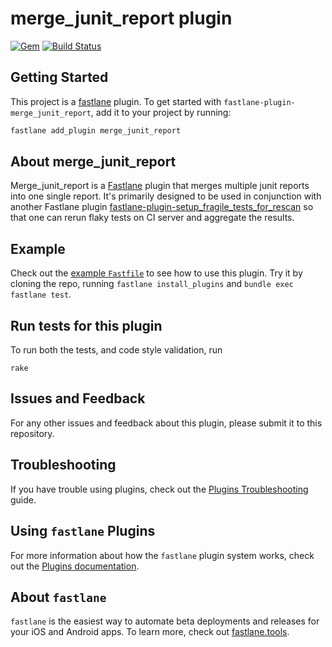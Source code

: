 # merge_junit_report plugin

[![Gem](https://badge.fury.io/rb/fastlane-plugin-merge_junit_report.svg)](https://badge.fury.io/rb/fastlane-plugin-merge_junit_report)
[![Build Status](https://travis-ci.org/dyang/merge_junit_report.svg?branch=master)](https://travis-ci.org/dyang/merge_junit_report)

## Getting Started

This project is a [fastlane](https://github.com/fastlane/fastlane) plugin. To get started with `fastlane-plugin-merge_junit_report`, add it to your project by running:

```bash
fastlane add_plugin merge_junit_report
```

## About merge_junit_report

Merge_junit_report is a [Fastlane](https://fastlane.tools/) plugin that merges multiple junit reports into one single report. It's primarily designed to be used in conjunction with another Fastlane plugin [fastlane-plugin-setup_fragile_tests_for_rescan](https://github.com/lyndsey-ferguson/fastlane_plugins/tree/master/fastlane-plugin-setup_fragile_tests_for_rescan) so that one can rerun flaky tests on CI server and aggregate the results. 

## Example

Check out the [example `Fastfile`](fastlane/Fastfile) to see how to use this plugin. Try it by cloning the repo, running `fastlane install_plugins` and `bundle exec fastlane test`.

## Run tests for this plugin

To run both the tests, and code style validation, run

```
rake
```

## Issues and Feedback

For any other issues and feedback about this plugin, please submit it to this repository.

## Troubleshooting

If you have trouble using plugins, check out the [Plugins Troubleshooting](https://docs.fastlane.tools/plugins/plugins-troubleshooting/) guide.

## Using `fastlane` Plugins

For more information about how the `fastlane` plugin system works, check out the [Plugins documentation](https://docs.fastlane.tools/plugins/create-plugin/).

## About `fastlane`

`fastlane` is the easiest way to automate beta deployments and releases for your iOS and Android apps. To learn more, check out [fastlane.tools](https://fastlane.tools).
